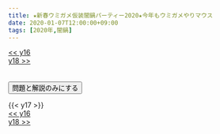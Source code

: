 ```yaml
---
title: ★新春ウミガメ仮装闇鍋パーティー2020★今年もウミガメやりマウス
date: 2020-01-07T12:00:00+09:00
tags: [2020年,闇鍋]
---
```

<div class="th_left"><a href="../y16"><< y16</a></div>
<div class="th_right"><a href="../y18">y18 >></a></div>
<br><br>
<script src="../../js/cupsoup.js"></script>
<form>
<input type="button" value="問題と解説のみにする" onClick="toggleCupsoup()">
</form>
{{< y17 >}}
<div class="th_left"><a href="../y16"><< y16</a></div>
<div class="th_right"><a href="../y18">y18 >></a></div>